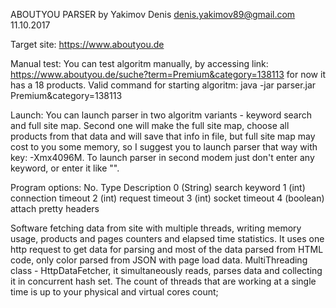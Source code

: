 ABOUTYOU PARSER
by Yakimov Denis
denis.yakimov89@gmail.com
11.10.2017

Target site: https://www.aboutyou.de

Manual test:
You can test algoritm manually, by accessing link: https://www.aboutyou.de/suche?term=Premium&category=138113
for now it has a 18 products.
Valid command for starting algoritm:
java -jar parser.jar  Premium&category=138113

Launch:
You can launch parser in two algoritm variants - keyword search and full site map.
Second one will make the full site map, choose all products from that data and will save that info in file, but full site map may cost to you some memory, so I suggest you to launch parser that way with key: -Xmx4096M.
To launch parser in second modem just don't enter any keyword, or enter it like "".

Program options:
No. Type    Description
0 (String)  search keyword
1 (int)     connection timeout
2 (int)     request timeout
3 (int)     socket timeout
4 (boolean) attach pretty headers

Software fetching data from site with multiple threads, writing memory usage, products and pages counters and elapsed time statistics. It uses one http request to get data for parsing and most of the data parsed from HTML code, only color parsed from JSON with page load data.
MultiThreading class - HttpDataFetcher, it simultaneously reads, parses data and collecting it in concurrent hash set. The count of threads that are working at a single time is up to your physical and virtual cores count;